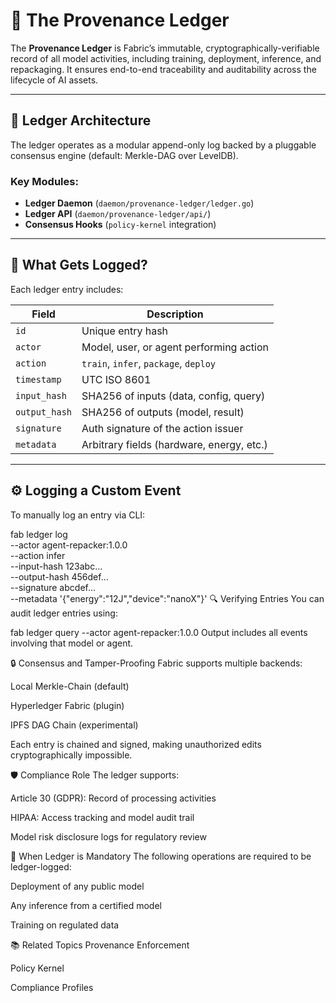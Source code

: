 # 🧾 The Provenance Ledger

The **Provenance Ledger** is Fabric’s immutable, cryptographically-verifiable record of all model activities, including training, deployment, inference, and repackaging. It ensures end-to-end traceability and auditability across the lifecycle of AI assets.

---

## 🧱 Ledger Architecture

The ledger operates as a modular append-only log backed by a pluggable consensus engine (default: Merkle-DAG over LevelDB).

### Key Modules:

- **Ledger Daemon** (`daemon/provenance-ledger/ledger.go`)
- **Ledger API** (`daemon/provenance-ledger/api/`)
- **Consensus Hooks** (`policy-kernel` integration)

---

## 🔗 What Gets Logged?

Each ledger entry includes:

| Field                | Description                                 |
|---------------------|---------------------------------------------|
| `id`                | Unique entry hash                           |
| `actor`             | Model, user, or agent performing action     |
| `action`            | `train`, `infer`, `package`, `deploy`       |
| `timestamp`         | UTC ISO 8601                                |
| `input_hash`        | SHA256 of inputs (data, config, query)      |
| `output_hash`       | SHA256 of outputs (model, result)           |
| `signature`         | Auth signature of the action issuer         |
| `metadata`          | Arbitrary fields (hardware, energy, etc.)   |

---

## ⚙️ Logging a Custom Event

To manually log an entry via CLI:


fab ledger log \
  --actor agent-repacker:1.0.0 \
  --action infer \
  --input-hash 123abc... \
  --output-hash 456def... \
  --signature abcdef... \
  --metadata '{"energy":"12J","device":"nanoX"}'
🔍 Verifying Entries
You can audit ledger entries using:


fab ledger query --actor agent-repacker:1.0.0
Output includes all events involving that model or agent.

🔒 Consensus and Tamper-Proofing
Fabric supports multiple backends:

Local Merkle-Chain (default)

Hyperledger Fabric (plugin)

IPFS DAG Chain (experimental)

Each entry is chained and signed, making unauthorized edits cryptographically impossible.

🛡️ Compliance Role
The ledger supports:

Article 30 (GDPR): Record of processing activities

HIPAA: Access tracking and model audit trail

Model risk disclosure logs for regulatory review

📌 When Ledger is Mandatory
The following operations are required to be ledger-logged:

Deployment of any public model

Any inference from a certified model

Training on regulated data

📚 Related Topics
Provenance Enforcement

Policy Kernel

Compliance Profiles


